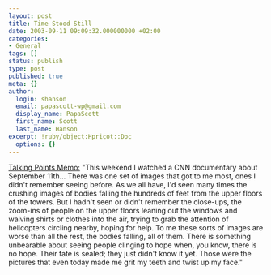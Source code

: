 ```yaml
---
layout: post
title: Time Stood Still
date: 2003-09-11 09:09:32.000000000 +02:00
categories:
- General
tags: []
status: publish
type: post
published: true
meta: {}
author:
  login: shanson
  email: papascott-wp@gmail.com
  display_name: PapaScott
  first_name: Scott
  last_name: Hanson
excerpt: !ruby/object:Hpricot::Doc
  options: {}
---
```

<p><a title="Talking Points Memo: by Joshua Micah Marshall" href="http://talkingpointsmemo.com/sept0302.html#091103108am">Talking Points Memo:</a> "This weekend I watched a CNN documentary about September 11th... There was one set of images that got to me most, ones I didn't remember seeing before. As we all have, I'd seen many times the crushing images of bodies falling the hundreds of feet from the upper floors of the towers. But I hadn't seen or didn't remember the close-ups, the zoom-ins of people on the upper floors leaning out the windows and waiving shirts or clothes into the air, trying to grab the attention of helicopters circling nearby, hoping for help. To me these sorts of images are worse than all the rest, the bodies falling, all of them. There is something unbearable about seeing people clinging to hope when, you know, there is no hope. Their fate is sealed; they just didn't know it yet. Those were the pictures that even today made me grit my teeth and twist up my face."</p>

